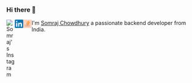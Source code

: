 ### Hi there 👋

<!--
**somrajchowdhury/somrajchowdhury** is a ✨ _special_ ✨ repository because its `README.md` (this file) appears on your GitHub profile.

Here are some ideas to get you started:

- 🔭 I’m currently working on ...
- 🌱 I’m currently learning ...
- 👯 I’m looking to collaborate on ...
- 🤔 I’m looking for help with ...
- 💬 Ask me about ...
- 📫 How to reach me: ...
- 😄 Pronouns: ...
- ⚡ Fun fact: ...
-->

<a href="https://www.instagram.com/_somraj_chowdhury_/">
  <img align="left" alt="Somraj's Instagram" width="22px" src="https://i.imgur.com/QRLBK4v.png" />
</a>

<a href="https://www.linkedin.com/in/somrajchowdhury/">
  <img align="left" alt="Somraj's LinkedIn" width="22px" src="https://github.com/somrajchowdhury/personal-website-1/blob/main/images/linkedin-logo.png" />
</a>

<a href="https://stackoverflow.com/users/12483799/somraj-chowdhury">
  <img align="left" alt="Somraj's Stackoverflow" width="22px" src="https://github.com/somrajchowdhury/personal-website-1/blob/main/images/so-logo.png" />
</a>

I'm [Somraj Chowdhury](https://somrajchowdhury.com/) a passionate backend developer from India.
